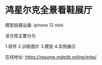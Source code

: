 # 鸿星尔克全景看鞋展厅

模型拍摄设备: iphone 12 mini

该仓库主要分为

1.软件
2.训练图片
3.模型
4.实例展示

在线地址:  https://resume.mdedit.online/erke/
